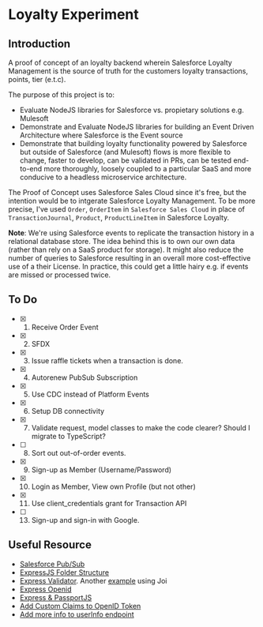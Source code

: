 # Loyalty Experiment

## Introduction

A proof of concept of an loyalty backend wherein Salesforce Loyalty Management is the source of truth for the customers loyalty transactions, points, tier (e.t.c).

The purpose of this project is to:
- Evaluate NodeJS libraries for Salesforce vs. propietary solutions e.g. Mulesoft
- Demonstrate and Evaluate NodeJS libraries for building an Event Driven Architecture where Salesforce is the Event source
- Demonstrate that building loyalty functionality powered by Salesforce but outside of Salesforce (and Mulesoft) flows is more flexible to change, faster to develop, can be validated in PRs, can be tested end-to-end more thoroughly, loosely coupled to a particular SaaS and more conducive to a headless microservice architecture.

The Proof of Concept uses Salesforce Sales Cloud since it's free, but the intention would be to intgerate Salesforce Loyalty Management. To be more precise, I've used `Order`, `OrderItem` in `Salesforce Sales Cloud` in place of `TransactionJournal`, `Product`, `ProductLineItem` in Salesforce Loyalty.

**Note**: We're using Salesforce events to replicate the transaction history in a relational database store. The idea behind this is to own our own data (rather than rely on a SaaS product for storage). It might also reduce the number of queries to Salesforce resulting in an overall more cost-effective use of a their License. In practice, this could get a little hairy e.g. if events are missed or processed twice.

## To Do

- [x] 1. Receive Order Event
- [x] 2. SFDX
- [x] 3. Issue raffle tickets when a transaction is done. 
- [x] 4. Autorenew PubSub Subscription
- [x] 5. Use CDC instead of Platform Events
- [x] 6. Setup DB connectivity
- [x] 7. Validate request, model classes to make the code clearer? Should I migrate to TypeScript?
- [ ] 8. Sort out out-of-order events.
- [x] 9. Sign-up as Member (Username/Password)
- [x] 10. Login as Member, View own Profile (but not other)
- [x] 11. Use client_credentials grant for Transaction API 
- [ ] 13. Sign-up and sign-in with Google.

## Useful Resource

- [Salesforce Pub/Sub](https://jungleeforce.com/2021/11/11/connecting-to-salesforce-using-pub-sub-api-grpc/)
- [ExpressJS Folder Structure](https://www.codemzy.com/blog/nodejs-file-folder-structure)
- [Express Validator](https://stackoverflow.com/a/70637527/821110). Another [example](https://stackoverflow.com/a/60592312/821110) using Joi
- [Express Openid](https://medium.com/keycloak/keycloak-express-openid-client-fabea857f11f)
- [Express & PassportJS](https://curity.io/resources/learn/oidc-node-express/)
- [Add Custom Claims to OpenID Token](https://medium.com/@ramanamuttana/custom-attribute-in-keycloak-access-token-831b4be7384a)
- [Add more info to userInfo endpoint](https://stackoverflow.com/questions/75869268/get-roles-from-keycloak-userinfo-endpoint)